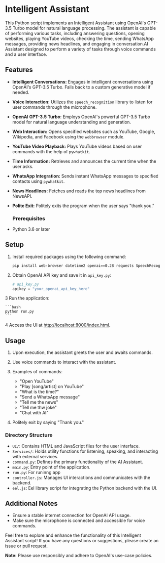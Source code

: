 # Intelligent Assistant

This Python script implements an Intelligent Assistant using OpenAI's GPT-3.5 Turbo model for natural language processing. The assistant is capable of performing various tasks, including answering questions, opening websites, playing YouTube videos, checking the time, sending WhatsApp messages, providing news headlines, and engaging in conversation.AI Assistant designed to perform a variety of tasks through voice commands and a user interface.

## Features
- **Intelligent Conversations:** Engages in intelligent conversations using OpenAI's GPT-3.5 Turbo. Falls back to a custom generative model if needed.

- **Voice Interaction:** Utilizes the `speech_recognition` library to listen for user commands through the microphone.

- **OpenAI GPT-3.5 Turbo:** Employs OpenAI's powerful GPT-3.5 Turbo model for natural language understanding and generation.

- **Web Interaction:** Opens specified websites such as YouTube, Google, Wikipedia, and Facebook using the `webbrowser` module.

- **YouTube Video Playback:** Plays YouTube videos based on user commands with the help of `pywhatkit`.

- **Time Information:** Retrieves and announces the current time when the user asks.

- **WhatsApp Integration:** Sends instant WhatsApp messages to specified contacts using `pywhatkit`.

- **News Headlines:** Fetches and reads the top news headlines from NewsAPI.

- **Polite Exit:** Politely exits the program when the user says "thank you."

  ### Prerequisites

- Python 3.6 or later

## Setup

1. Install required packages using the following command:
   ```bash
   pip install web-browser datetime2 openai==0.28 requests SpeechRecognition pyttsx3 pywhatkit pyaudio eel google.generativeai
   ```

2. Obtain OpenAI API key and save it in `api_key.py`:
   ```python
   # api_key.py
   apikey = "your_openai_api_key_here"
   ```

3 Run the application:

    ```bash
    python run.py
    ```

4 Access the UI at [http://localhost:8000/index.html](http://localhost:8000/index.html).

## Usage

1. Upon execution, the assistant greets the user and awaits commands.

2. Use voice commands to interact with the assistant.

3. Examples of commands:
   - "Open YouTube"
   - "Play [song/artist] on YouTube"
   - "What is the time?"
   - "Send a WhatsApp message"
   - "Tell me the news"
   - "Tell me thw joke"
   - "Chat with AI"

4. Politely exit by saying "Thank you."
### Directory Structure

- `UI/`: Contains HTML and JavaScript files for the user interface.
- `Services/`: Holds utility functions for listening, speaking, and interacting with external services.
- `command.py`: Defines the primary functionality of the AI Assistant.
- `main.py`: Entry point of the application.
- `run.py`: For runinng app
- `controller.js`: Manages UI interactions and communicates with the backend.
- `eel.js`: Eel library script for integrating the Python backend with the UI.

## Additional Notes

- Ensure a stable internet connection for OpenAI API usage.
- Make sure the microphone is connected and accessible for voice commands.

Feel free to explore and enhance the functionality of this Intelligent Assistant script! If you have any questions or suggestions, please create an issue or pull request.

**Note:** Please use responsibly and adhere to OpenAI's use-case policies.
